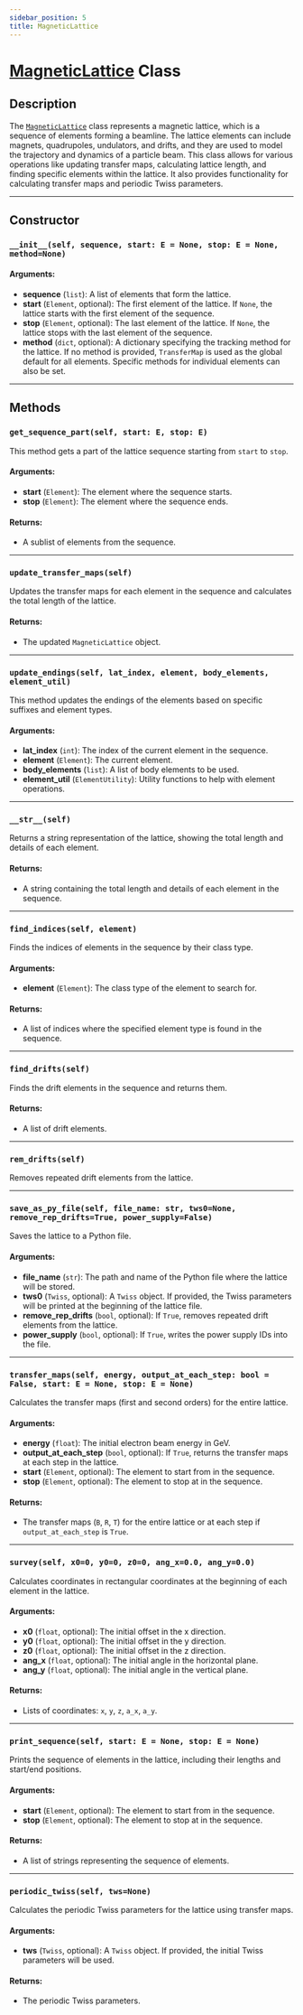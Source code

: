 ```yaml
---
sidebar_position: 5
title: MagneticLattice
---
```


# [MagneticLattice](https://github.com/ocelot-collab/ocelot/blob/master/ocelot/cpbd/magnetic_lattice.py#L163) Class 

## Description

The [`MagneticLattice`](https://github.com/ocelot-collab/ocelot/blob/master/ocelot/cpbd/magnetic_lattice.py#L163) class represents a magnetic lattice, which is a sequence of elements forming a beamline. The lattice elements can include magnets, quadrupoles, undulators, and drifts, and they are used to model the trajectory and dynamics of a particle beam. This class allows for various operations like updating transfer maps, calculating lattice length, and finding specific elements within the lattice. It also provides functionality for calculating transfer maps and periodic Twiss parameters.

---

## Constructor

### `__init__(self, sequence, start: E = None, stop: E = None, method=None)`

#### Arguments:
- **sequence** (`list`): A list of elements that form the lattice.
- **start** (`Element`, optional): The first element of the lattice. If `None`, the lattice starts with the first element of the sequence.
- **stop** (`Element`, optional): The last element of the lattice. If `None`, the lattice stops with the last element of the sequence.
- **method** (`dict`, optional): A dictionary specifying the tracking method for the lattice. If no method is provided, `TransferMap` is used as the global default for all elements. Specific methods for individual elements can also be set.

---

## Methods

### `get_sequence_part(self, start: E, stop: E)`

This method gets a part of the lattice sequence starting from `start` to `stop`.

#### Arguments:
- **start** (`Element`): The element where the sequence starts.
- **stop** (`Element`): The element where the sequence ends.

#### Returns:
- A sublist of elements from the sequence.

---

### `update_transfer_maps(self)`

Updates the transfer maps for each element in the sequence and calculates the total length of the lattice.

#### Returns:
- The updated `MagneticLattice` object.

---

### `update_endings(self, lat_index, element, body_elements, element_util)`

This method updates the endings of the elements based on specific suffixes and element types.

#### Arguments:
- **lat_index** (`int`): The index of the current element in the sequence.
- **element** (`Element`): The current element.
- **body_elements** (`list`): A list of body elements to be used.
- **element_util** (`ElementUtility`): Utility functions to help with element operations.

---

### `__str__(self)`

Returns a string representation of the lattice, showing the total length and details of each element.

#### Returns:
- A string containing the total length and details of each element in the sequence.

---

### `find_indices(self, element)`

Finds the indices of elements in the sequence by their class type.

#### Arguments:
- **element** (`Element`): The class type of the element to search for.

#### Returns:
- A list of indices where the specified element type is found in the sequence.

---

### `find_drifts(self)`

Finds the drift elements in the sequence and returns them.

#### Returns:
- A list of drift elements.

---

### `rem_drifts(self)`

Removes repeated drift elements from the lattice.

---

### `save_as_py_file(self, file_name: str, tws0=None, remove_rep_drifts=True, power_supply=False)`

Saves the lattice to a Python file.

#### Arguments:
- **file_name** (`str`): The path and name of the Python file where the lattice will be stored.
- **tws0** (`Twiss`, optional): A `Twiss` object. If provided, the Twiss parameters will be printed at the beginning of the lattice file.
- **remove_rep_drifts** (`bool`, optional): If `True`, removes repeated drift elements from the lattice.
- **power_supply** (`bool`, optional): If `True`, writes the power supply IDs into the file.

---

### `transfer_maps(self, energy, output_at_each_step: bool = False, start: E = None, stop: E = None)`

Calculates the transfer maps (first and second orders) for the entire lattice.

#### Arguments:
- **energy** (`float`): The initial electron beam energy in GeV.
- **output_at_each_step** (`bool`, optional): If `True`, returns the transfer maps at each step in the lattice.
- **start** (`Element`, optional): The element to start from in the sequence.
- **stop** (`Element`, optional): The element to stop at in the sequence.

#### Returns:
- The transfer maps (`B`, `R`, `T`) for the entire lattice or at each step if `output_at_each_step` is `True`.

---

### `survey(self, x0=0, y0=0, z0=0, ang_x=0.0, ang_y=0.0)`

Calculates coordinates in rectangular coordinates at the beginning of each element in the lattice.

#### Arguments:
- **x0** (`float`, optional): The initial offset in the x direction.
- **y0** (`float`, optional): The initial offset in the y direction.
- **z0** (`float`, optional): The initial offset in the z direction.
- **ang_x** (`float`, optional): The initial angle in the horizontal plane.
- **ang_y** (`float`, optional): The initial angle in the vertical plane.

#### Returns:
- Lists of coordinates: `x`, `y`, `z`, `a_x`, `a_y`.

---

### `print_sequence(self, start: E = None, stop: E = None)`

Prints the sequence of elements in the lattice, including their lengths and start/end positions.

#### Arguments:
- **start** (`Element`, optional): The element to start from in the sequence.
- **stop** (`Element`, optional): The element to stop at in the sequence.

#### Returns:
- A list of strings representing the sequence of elements.

---

### `periodic_twiss(self, tws=None)`

Calculates the periodic Twiss parameters for the lattice using transfer maps.

#### Arguments:
- **tws** (`Twiss`, optional): A `Twiss` object. If provided, the initial Twiss parameters will be used.

#### Returns:
- The periodic Twiss parameters.
